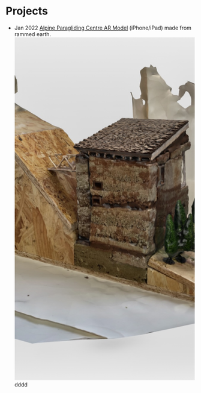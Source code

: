 # Projects

* Jan 2022 [Alpine Paragliding Centre AR Model](paraglide-centre_20220106-1605.usdz) (iPhone/iPad) made from rammed earth. ![Alt text](paraglide-centre_20220106-1605.jpg)dddd
